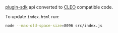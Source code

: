 [plugin-sdk](https://github.com/DK22Pac/plugin-sdk) api converted to [CLEO](https://github.com/cleolibrary/) compatible code.

To update `index.html` run:

```sh
node --max-old-space-size=8096 src/index.js
```
